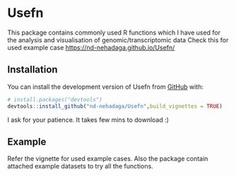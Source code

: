 
# Usefn

<!-- badges: start -->
<!-- badges: end -->

This package contains commonly used R functions which I have used for the analysis and visualisation of genomic/transcriptomic data
Check this for used example case https://nd-nehadaga.github.io/Usefn/  

## Installation

You can install the development version of Usefn from [GitHub](https://github.com/) with:

``` r
# install.packages("devtools")
devtools::install_github("nd-nehadaga/Usefn",build_vignettes = TRUE)
```
I ask for your patience. It takes few mins to download :) 

## Example
Refer the vignette for used example cases. Also the package contain attached example datasets to try all the functions. 


